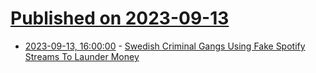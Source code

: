 # [Published on 2023-09-13](index.md)

* [2023-09-13, 16:00:00](https://yro.slashdot.org/story/23/09/13/1447213/swedish-criminal-gangs-using-fake-spotify-streams-to-launder-money?utm_source=rss1.0mainlinkanon&utm_medium=feed) - [Swedish Criminal Gangs Using Fake Spotify Streams To Launder Money](https://yro.slashdot.org/story/23/09/13/1447213/swedish-criminal-gangs-using-fake-spotify-streams-to-launder-money?utm_source=rss1.0mainlinkanon&utm_medium=feed)
